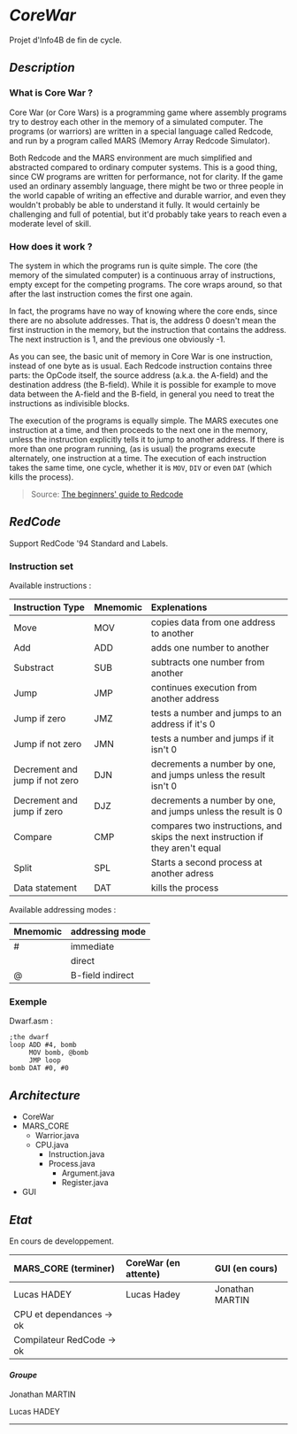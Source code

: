 # _CoreWar_
	
Projet d'Info4B de fin de cycle.

## _Description_

### What is Core War ?

Core War (or Core Wars) is a programming game where assembly programs try to destroy each other in the memory of a simulated computer. The programs (or warriors) are written in a special language called Redcode, and run by a program called MARS (Memory Array Redcode Simulator).

Both Redcode and the MARS environment are much simplified and abstracted compared to ordinary computer systems. This is a good thing, since CW programs are written for performance, not for clarity. If the game used an ordinary assembly language, there might be two or three people in the world capable of writing an effective and durable warrior, and even they wouldn't probably be able to understand it fully. It would certainly be challenging and full of potential, but it'd probably take years to reach even a moderate level of skill.

### How does it work ?

The system in which the programs run is quite simple. The core (the memory of the simulated computer) is a continuous array of instructions, empty except for the competing programs. The core wraps around, so that after the last instruction comes the first one again.

In fact, the programs have no way of knowing where the core ends, since there are no absolute addresses. That is, the address 0 doesn't mean the first instruction in the memory, but the instruction that contains the address. The next instruction is 1, and the previous one obviously -1.

As you can see, the basic unit of memory in Core War is one instruction, instead of one byte as is usual. Each Redcode instruction contains three parts: the OpCode itself, the source address (a.k.a. the A-field) and the destination address (the B-field). While it is possible for example to move data between the A-field and the B-field, in general you need to treat the instructions as indivisible blocks.

The execution of the programs is equally simple. The MARS executes one instruction at a time, and then proceeds to the next one in the memory, unless the instruction explicitly tells it to jump to another address. If there is more than one program running, (as is usual) the programs execute alternately, one instruction at a time. The execution of each instruction takes the same time, one cycle, whether it is `MOV`, `DIV` or even `DAT` (which kills the process).

> Source: [The beginners' guide to Redcode](vyznev.net/corewar/guide.html)

## _RedCode_
Support RedCode '94 Standard and Labels.

### Instruction set

Available instructions :

|Instruction Type       |Mnemomic               |Explenations      |
|:----------------------|:----------------------|:-----------------|
|Move                   |MOV            |copies data from one address to another   |
|Add                    |ADD                       |adds one number to another     |  
|Substract              |SUB                       |subtracts one number from another|
|Jump |JMP | continues execution from another address |
| Jump if zero | JMZ | tests a number and jumps to an address if it's 0 |
| Jump if not zero | JMN | tests a number and jumps if it isn't 0 |
| Decrement and jump if not zero | DJN | decrements a number by one, and jumps unless the result isn't 0 |
| Decrement and jump if zero | DJZ | decrements a number by one, and jumps unless the result is 0 |
| Compare | CMP | compares two instructions, and skips the next instruction if they aren't equal |
| Split | SPL | Starts a second process at another adress |
|Data statement | DAT | kills the process |


Available addressing modes :

|Mnemomic   |addressing mode    |
|:----------|:------------------|
| #         | immediate         |
|           | direct            |
| @         | B-field indirect  |

### Exemple 

Dwarf.asm :
    
```assembly
;the dwarf
loop ADD #4, bomb
     MOV bomb, @bomb
     JMP loop
bomb DAT #0, #0     
```

## _Architecture_

* CoreWar
* MARS_CORE
    * Warrior.java
    * CPU.java
        * Instruction.java
        * Process.java
            * Argument.java
            * Register.java
* GUI

## _Etat_ 
En cours de developpement.

|MARS_CORE (terminer)   |CoreWar (en attente)   |GUI (en cours)    |
|:----------------------|:----------------------|:-----------------|
|Lucas HADEY            |Lucas Hadey            |Jonathan MARTIN   |
|CPU et dependances -> ok|                       |                  |  
|Compilateur RedCode -> ok|                       |                  |
 
#### _Groupe_ 
Jonathan MARTIN

Lucas HADEY 

--------------------------------------------------------------------------------------------------
